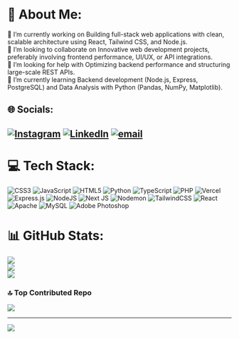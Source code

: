 # 💫 About Me:
🔭 I’m currently working on Building full-stack web applications with clean, scalable architecture using React, Tailwind CSS, and Node.js.<br>👯 I’m looking to collaborate on Innovative web development projects, preferably involving frontend performance, UI/UX, or API integrations.<br>🤝 I’m looking for help with Optimizing backend performance and structuring large-scale REST APIs.<br>🌱 I’m currently learning Backend development (Node.js, Express, PostgreSQL) and Data Analysis with Python (Pandas, NumPy, Matplotlib).<br>


## 🌐 Socials:
## [![Instagram](https://img.shields.io/badge/Instagram-%23E4405F.svg?logo=Instagram&logoColor=white)](https://instagram.com/mwehehehhh_) [![LinkedIn](https://img.shields.io/badge/LinkedIn-%230077B5.svg?logo=linkedin&logoColor=white)](https://linkedin.com/in/zaky-mubarok-469128328) [![email](https://img.shields.io/badge/Email-D14836?logo=gmail&logoColor=white)](mailto:zakymubarok05022009@gmail.com) 

# 💻 Tech Stack:
![CSS3](https://img.shields.io/badge/css3-%231572B6.svg?style=flat&logo=css3&logoColor=white) ![JavaScript](https://img.shields.io/badge/javascript-%23323330.svg?style=flat&logo=javascript&logoColor=%23F7DF1E) ![HTML5](https://img.shields.io/badge/html5-%23E34F26.svg?style=flat&logo=html5&logoColor=white) ![Python](https://img.shields.io/badge/python-3670A0?style=flat&logo=python&logoColor=ffdd54) ![TypeScript](https://img.shields.io/badge/typescript-%23007ACC.svg?style=flat&logo=typescript&logoColor=white) ![PHP](https://img.shields.io/badge/php-%23777BB4.svg?style=flat&logo=php&logoColor=white) ![Vercel](https://img.shields.io/badge/vercel-%23000000.svg?style=flat&logo=vercel&logoColor=white) ![Express.js](https://img.shields.io/badge/express.js-%23404d59.svg?style=flat&logo=express&logoColor=%2361DAFB) ![NodeJS](https://img.shields.io/badge/node.js-6DA55F?style=flat&logo=node.js&logoColor=white) ![Next JS](https://img.shields.io/badge/Next-black?style=flat&logo=next.js&logoColor=white) ![Nodemon](https://img.shields.io/badge/NODEMON-%23323330.svg?style=flat&logo=nodemon&logoColor=%BBDEAD) ![TailwindCSS](https://img.shields.io/badge/tailwindcss-%2338B2AC.svg?style=flat&logo=tailwind-css&logoColor=white) ![React](https://img.shields.io/badge/react-%2320232a.svg?style=flat&logo=react&logoColor=%2361DAFB) ![Apache](https://img.shields.io/badge/apache-%23D42029.svg?style=flat&logo=apache&logoColor=white) ![MySQL](https://img.shields.io/badge/mysql-4479A1.svg?style=flat&logo=mysql&logoColor=white) ![Adobe Photoshop](https://img.shields.io/badge/adobe%20photoshop-%2331A8FF.svg?style=flat&logo=adobe%20photoshop&logoColor=white)
# 📊 GitHub Stats:
![](https://github-readme-stats.vercel.app/api?username=NotZaky05&theme=dark&hide_border=false&include_all_commits=true&count_private=true)<br/>
![](https://nirzak-streak-stats.vercel.app/?user=NotZaky05&theme=dark&hide_border=false)<br/>
![](https://github-readme-stats.vercel.app/api/top-langs/?username=NotZaky05&theme=dark&hide_border=false&include_all_commits=true&count_private=true&layout=compact)

### 🔝 Top Contributed Repo
![](https://github-contributor-stats.vercel.app/api?username=NotZaky05&limit=5&theme=dark&combine_all_yearly_contributions=true)

---
[![](https://visitcount.itsvg.in/api?id=NotZaky05&icon=0&color=12)](https://visitcount.itsvg.in)

<!-- Proudly created with GPRM ( https://gprm.itsvg.in ) -->
